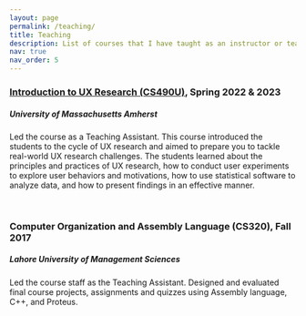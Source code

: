 ```yaml
---
layout: page
permalink: /teaching/
title: Teaching
description: List of courses that I have taught as an instructor or teaching assistant.
nav: true
nav_order: 5
---
```


### <a href='https://cyxiong.com/introduction_ux_22s/'>Introduction to UX Research (CS490U)</a>, Spring 2022 & 2023
##### University of Massachusetts Amherst
Led the course as a Teaching Assistant. This course introduced the students to the cycle of UX research and aimed to prepare you to tackle real-world UX research challenges. The students learned about the principles and practices of UX research, how to conduct user experiments to explore user behaviors and motivations, how to use statistical software to analyze data, and how to present findings in an effective manner.

<br />

### Computer Organization and Assembly Language (CS320), Fall 2017
##### Lahore University of Management Sciences
Led the course staff as the Teaching Assistant. Designed and evaluated final course projects, assignments and quizzes using Assembly language, C++, and Proteus.
